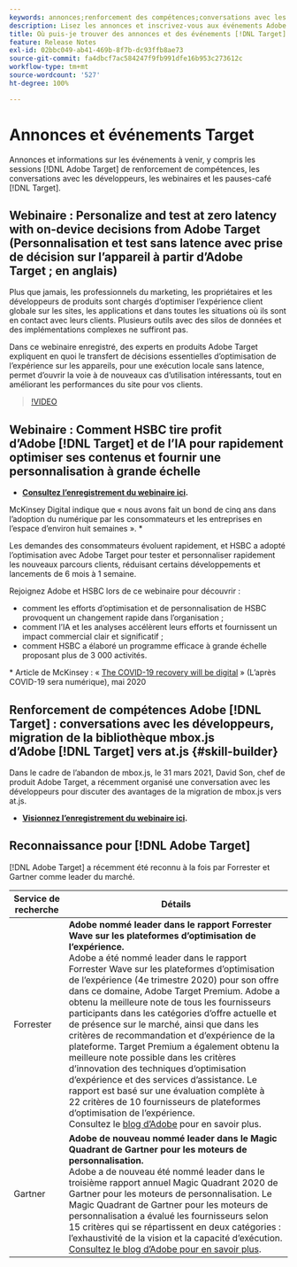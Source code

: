 ```yaml
---
keywords: annonces;renforcement des compétences;conversations avec les développeurs;pause-café;événements;forrester;gartner;webinaire
description: Lisez les annonces et inscrivez-vous aux événements Adobe [!DNL Target] , y compris aux sessions de renforcement de compétences, aux conversations avec les développeurs et les chefs de produit, aux webinaires, etc.
title: Où puis-je trouver des annonces et des événements [!DNL Target]  ?
feature: Release Notes
exl-id: 02bbc049-ab41-469b-8f7b-dc93ffb8ae73
source-git-commit: fa4dbcf7ac584247f9fb991dfe16b953c273612c
workflow-type: tm+mt
source-wordcount: '527'
ht-degree: 100%

---
```


# Annonces et événements Target

Annonces et informations sur les événements à venir, y compris les sessions [!DNL Adobe Target] de renforcement de compétences, les conversations avec les développeurs, les webinaires et les pauses-café [!DNL Target].

## Webinaire : Personalize and test at zero latency with on-device decisions from Adobe Target (Personnalisation et test sans latence avec prise de décision sur l’appareil à partir d’Adobe Target ; en anglais)

Plus que jamais, les professionnels du marketing, les propriétaires et les développeurs de produits sont chargés dʼoptimiser lʼexpérience client globale sur les sites, les applications et dans toutes les situations où ils sont en contact avec leurs clients. Plusieurs outils avec des silos de données et des implémentations complexes ne suffiront pas.

Dans ce webinaire enregistré, des experts en produits Adobe Target expliquent en quoi le transfert de décisions essentielles d’optimisation de l’expérience sur les appareils, pour une exécution locale sans latence, permet d’ouvrir la voie à de nouveaux cas d’utilisation intéressants, tout en améliorant les performances du site pour vos clients.

>[!VIDEO](https://video.tv.adobe.com/v/328148)

## Webinaire : Comment HSBC tire profit d’Adobe [!DNL Target] et de l’IA pour rapidement optimiser ses contenus et fournir une personnalisation à grande échelle

* **[Consultez l’enregistrement du webinaire ici](https://seminars.adobeconnect.com/ps4ozlg7qfdy/?proto=true).**

McKinsey Digital indique que « nous avons fait un bond de cinq ans dans l’adoption du numérique par les consommateurs et les entreprises en l’espace d’environ huit semaines ». *

Les demandes des consommateurs évoluent rapidement, et HSBC a adopté l’optimisation avec Adobe Target pour tester et personnaliser rapidement les nouveaux parcours clients, réduisant certains développements et lancements de 6 mois à 1 semaine.

Rejoignez Adobe et HSBC lors de ce webinaire pour découvrir :

* comment les efforts d’optimisation et de personnalisation de HSBC provoquent un changement rapide dans l’organisation ;
* comment l’IA et les analyses accélèrent leurs efforts et fournissent un impact commercial clair et significatif ;
* comment HSBC a élaboré un programme efficace à grande échelle proposant plus de 3 000 activités.

* Article de McKinsey : « [The COVID-19 recovery will be digital](https://www.mckinsey.com/business-functions/mckinsey-digital/our-insights/the-covid-19-recovery-will-be-digital-a-plan-for-the-first-90-days#) » (L’après COVID-19 sera numérique), mai 2020

## Renforcement de compétences Adobe [!DNL Target] : conversations avec les développeurs, migration de la bibliothèque mbox.js d’Adobe [!DNL Target] vers at.js {#skill-builder}

Dans le cadre de l’abandon de mbox.js, le 31 mars 2021, David Son, chef de produit Adobe Target, a récemment organisé une conversation avec les développeurs pour discuter des avantages de la migration de mbox.js vers at.js.

* **[Visionnez l’enregistrement du webinaire ici](https://seminars.adobeconnect.com/ptdo6mfo6qn6/?proto=true).**

## Reconnaissance pour [!DNL Adobe Target]

[!DNL Adobe Target] a récemment été reconnu à la fois par Forrester et Gartner comme leader du marché.

| Service de recherche | Détails |
| --- | --- |
| Forrester | **Adobe nommé leader dans le rapport Forrester Wave sur les plateformes d’optimisation de l’expérience.**<br> Adobe a été nommé leader dans le rapport Forrester Wave sur les plateformes d’optimisation de l’expérience (4e trimestre 2020) pour son offre dans ce domaine, Adobe Target Premium. Adobe a obtenu la meilleure note de tous les fournisseurs participants dans les catégories d’offre actuelle et de présence sur le marché, ainsi que dans les critères de recommandation et d’expérience de la plateforme. Target Premium a également obtenu la meilleure note possible dans les critères d’innovation des techniques d’optimisation d’expérience et des services d’assistance. Le rapport est basé sur une évaluation complète à 22 critères de 10 fournisseurs de plateformes d’optimisation de l’expérience.<br>Consultez le [blog d’Adobe](https://blog.adobe.com/en/2020/11/24/adobe-named-leader-in-forrester-wave-report-experience-optimization-platforms.html) pour en savoir plus. |
| Gartner | **Adobe de nouveau nommé leader dans le Magic Quadrant de Gartner pour les moteurs de personnalisation.**<br> Adobe a de nouveau été nommé leader dans le troisième rapport annuel Magic Quadrant 2020 de Gartner pour les moteurs de personnalisation. Le Magic Quadrant de Gartner pour les moteurs de personnalisation a évalué les fournisseurs selon 15 critères qui se répartissent en deux catégories : l’exhaustivité de la vision et la capacité d’exécution.<br>[Consultez le blog d’Adobe pour en savoir plus](https://theblog.adobe.com/adobe-again-named-leader-in-gartner-magic-quadrant-for-personalization-engines/). |

